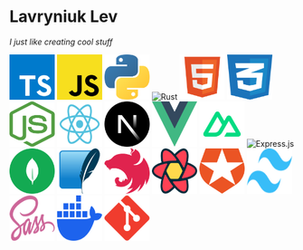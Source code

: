 # Lavryniuk Lev

_I just like creating cool stuff_

<div>
<img src="./images/typescript-seeklogo.com.svg" alt="TypeScript" width="80" height="80"/>
<img src="./images/javascript-js-seeklogo.com.svg" alt="JavaScript" width="80" height="80"/>
<img src="./images/python-seeklogo.com.svg" alt="Python" width="80" height="80"/>
<img src="https://www.rust-lang.org/logos/rust-logo-128x128.png" alt="Rust" width="80" height="80"/>
<img src="./images/html5-without-wordmark-color.svg" alt="HTML5" width="80" height="80"/>
<img src="./images/css-3-seeklogo.com.svg" alt="CSS3" width="80" height="80"/>
<img src="./images/nodejs-seeklogo.com.svg" alt="Node.js" width="80" height="80"/>
<img src="./images/react-seeklogo.com.svg" alt="React" width="80" height="80"/>
<img src="./images/next-js-icon-seeklogo.com.svg" alt="Next.js" width="80" height="80"/>
<img src="./images/vue.svg" alt="Vue.js" width="80" height="80"/>
<img src="./images/nuxt.svg" alt="Vue.js" width="80" height="80"/>

<img src="https://github.com/openjs-foundation/artwork/blob/master/projects/express/express-hex-sticker.png" alt="Express.js" width="80" height="80"/>
<img src="./images/mongodb-seeklogo.com.svg" alt="MongoDB" width="80" height="80"/>
<img src="./images/sqlite.svg" alt="SQLite" width="80" height="80"/>

<img src="./images/nestjs-seeklogo.com.svg" alt="NestJS" width="80" height="80"/>
<img src="./images/react-query-seeklogo.com.svg" alt="React Query" width="80" height="80"/>
<img src="./images/auth0-seeklogo.com.svg" alt="Auth0" width="80" height="80"/>
<img src="./images/tw.svg" alt="Sass" width="80" height="80"/>
<img src="./images/sass-seeklogo.com.svg" alt="Sass" width="80" height="80"/>
<img src="./images/docker.svg" alt="Docker" width="80" height="80"/>
<img src="./images/git.svg" alt="Git" width="80" height="80"/>

<div>
